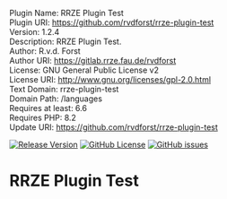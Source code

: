   <!-- BEGIN PLUGIN DATA -->
  Plugin Name:        RRZE Plugin Test<br>
Plugin URI:         https://github.com/rvdforst/rrze-plugin-test<br>
Version:            1.2.4<br>
Description:        RRZE Plugin Test.<br>
Author:             R.v.d. Forst<br>
Author URI:         https://gitlab.rrze.fau.de/rvdforst<br>
License:            GNU General Public License v2<br>
License URI:        http://www.gnu.org/licenses/gpl-2.0.html<br>
Text Domain:        rrze-plugin-test<br>
Domain Path:        /languages<br>
Requires at least:  6.6<br>
Requires PHP:       8.2<br>
Update URI:         https://github.com/rvdforst/rrze-plugin-test<br>

  <!-- END PLUGIN DATA -->

[![Release Version](https://img.shields.io/github/v/release/rvdforst/rrze-plugin-test?label=Release+Version)](https://github.com/rvdforst/rrze-plugin-test/releases/)
[![GitHub License](https://img.shields.io/github/license/rvdforst/rrze-plugin-test)](https://github.com/rvdforst/rrze-plugin-test)
[![GitHub issues](https://img.shields.io/github/issues/rvdforst/rrze-plugin-test)](https://github.com/rvdforst/rrze-plugin-test/issues)


# RRZE Plugin Test
